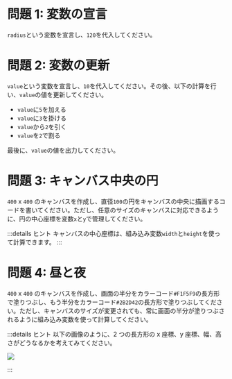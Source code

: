 # 問題 1: 変数の宣言

`radius`という変数を宣言し、`120`を代入してください。

# 問題 2: 変数の更新

`value`という変数を宣言し、`10`を代入してください。その後、以下の計算を行い、`value`の値を更新してください。

- `value`に`5`を加える
- `value`に`3`を掛ける
- `value`から`2`を引く
- `value`を`2`で割る

最後に、`value`の値を出力してください。

# 問題 3: キャンバス中央の円

`400` x `400` のキャンバスを作成し、直径`100`の円をキャンバスの中央に描画するコードを書いてください。ただし、任意のサイズのキャンバスに対応できるように、円の中心座標を変数`x`と`y`で管理してください。

:::details ヒント
キャンバスの中心座標は、組み込み変数`width`と`height`を使って計算できます。
:::

# 問題 4: 昼と夜

`400` x `400` のキャンバスを作成し、画面の半分をカラーコード`#F1F5F9`の長方形で塗りつぶし、もう半分をカラーコード`#2B2D42`の長方形で塗りつぶしてください。ただし、キャンバスのサイズが変更されても、常に画面の半分が塗りつぶされるように組み込み変数を使って計算してください。

:::details ヒント
以下の画像のように、2 つの長方形の x 座標、y 座標、幅、高さがどうなるかを考えてみてください。

![](/books/p5_tutorial/images/2-4/3.png)

:::
